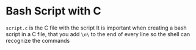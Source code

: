 # Bash Script with C
`script.c` is the C file with the script
It is important when creating a bash script in a C file, that you add `\n\` to the end of every line so the shell can recognize the commands